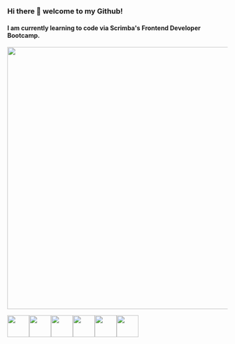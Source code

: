 ### Hi there 👋 welcome to my Github! 

#### I am currently learning to code via Scrimba's Frontend Developer Bootcamp.

<img src="https://media.giphy.com/media/k0ijJhqrUP4T2EvmJ1/giphy.gif" width="600">

<img height=50 src="https://cdn.jsdelivr.net/gh/devicons/devicon/icons/html5/html5-original.svg" /><img height=50 src="https://cdn.jsdelivr.net/gh/devicons/devicon/icons/css3/css3-original.svg" /><img height=50 src="https://cdn.jsdelivr.net/gh/devicons/devicon/icons/javascript/javascript-original.svg" /><img height=50 src="https://cdn.jsdelivr.net/gh/devicons/devicon/icons/react/react-original.svg" /><img height=50 src="https://cdn.jsdelivr.net/gh/devicons/devicon/icons/git/git-plain.svg"/><img height=50 src="https://cdn.jsdelivr.net/gh/devicons/devicon/icons/github/github-original.svg"/>

            
          
